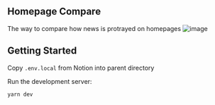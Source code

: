 ## Homepage Compare
The way to compare how news is protrayed on homepages
![image](https://user-images.githubusercontent.com/62365251/219165431-314f5330-d48a-40bb-bb4c-89fde88f0811.png)

## Getting Started

Copy `.env.local` from Notion into parent directory

Run the development server:

```bash
yarn dev
```
